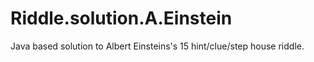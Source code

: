 # Riddle.solution.A.Einstein
Java based solution to Albert Einsteins's 15 hint/clue/step house riddle.
